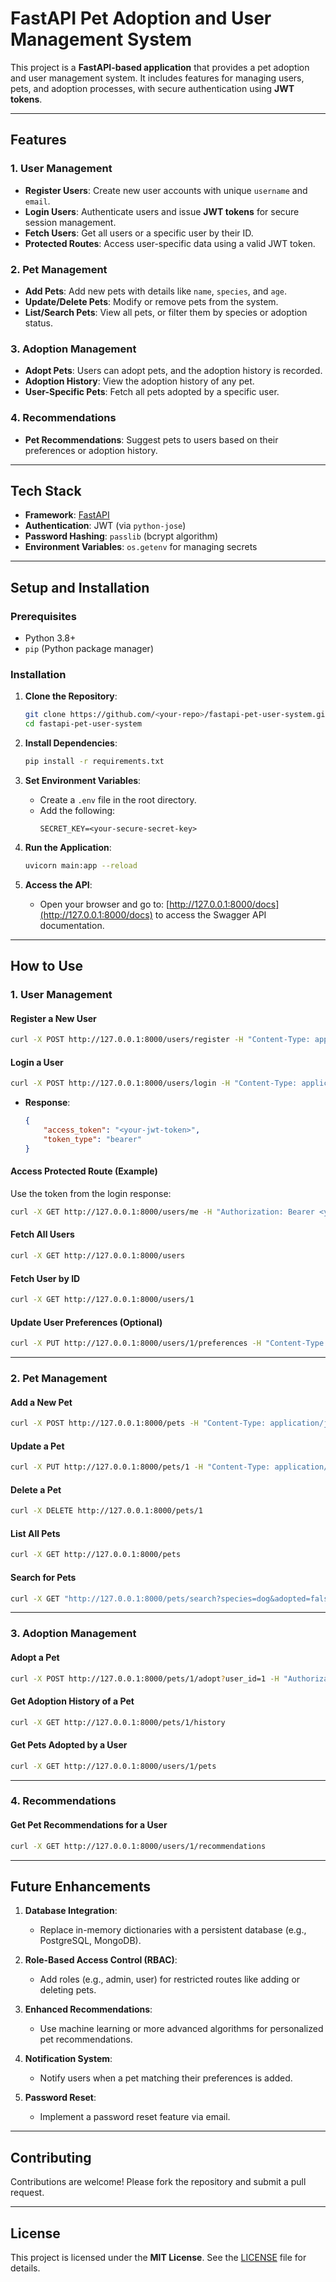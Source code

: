 # FastAPI Pet Adoption and User Management System

This project is a **FastAPI-based application** that provides a pet adoption and user management system. It includes features for managing users, pets, and adoption processes, with secure authentication using **JWT tokens**.

---

## **Features**

### **1. User Management**
- **Register Users**: Create new user accounts with unique `username` and `email`.
- **Login Users**: Authenticate users and issue **JWT tokens** for secure session management.
- **Fetch Users**: Get all users or a specific user by their ID.
- **Protected Routes**: Access user-specific data using a valid JWT token.

### **2. Pet Management**
- **Add Pets**: Add new pets with details like `name`, `species`, and `age`.
- **Update/Delete Pets**: Modify or remove pets from the system.
- **List/Search Pets**: View all pets, or filter them by species or adoption status.

### **3. Adoption Management**
- **Adopt Pets**: Users can adopt pets, and the adoption history is recorded.
- **Adoption History**: View the adoption history of any pet.
- **User-Specific Pets**: Fetch all pets adopted by a specific user.

### **4. Recommendations**
- **Pet Recommendations**: Suggest pets to users based on their preferences or adoption history.

---

## **Tech Stack**
- **Framework**: [FastAPI](https://fastapi.tiangolo.com/)
- **Authentication**: JWT (via `python-jose`)
- **Password Hashing**: `passlib` (bcrypt algorithm)
- **Environment Variables**: `os.getenv` for managing secrets

---

## **Setup and Installation**

### **Prerequisites**
- Python 3.8+
- `pip` (Python package manager)

### **Installation**

1. **Clone the Repository**:
   ```bash
   git clone https://github.com/<your-repo>/fastapi-pet-user-system.git
   cd fastapi-pet-user-system
   ```

2. **Install Dependencies**:
   ```bash
   pip install -r requirements.txt
   ```

3. **Set Environment Variables**:
   - Create a `.env` file in the root directory.
   - Add the following:
     ```
     SECRET_KEY=<your-secure-secret-key>
     ```

4. **Run the Application**:
   ```bash
   uvicorn main:app --reload
   ```

5. **Access the API**:
   - Open your browser and go to: [http://127.0.0.1:8000/docs](http://127.0.0.1:8000/docs) to access the Swagger API documentation.

---

## **How to Use**

### **1. User Management**

#### **Register a New User**
```bash
curl -X POST http://127.0.0.1:8000/users/register -H "Content-Type: application/json" -d '{"username": "khushi", "email": "khushi@example.com", "password": "password123"}'
```

#### **Login a User**
```bash
curl -X POST http://127.0.0.1:8000/users/login -H "Content-Type: application/json" -d '{"username": "khushi", "password": "password123"}'
```
- **Response**:
  ```json
  {
      "access_token": "<your-jwt-token>",
      "token_type": "bearer"
  }
  ```

#### **Access Protected Route (Example)**
Use the token from the login response:
```bash
curl -X GET http://127.0.0.1:8000/users/me -H "Authorization: Bearer <your-jwt-token>"
```

#### **Fetch All Users**
```bash
curl -X GET http://127.0.0.1:8000/users
```

#### **Fetch User by ID**
```bash
curl -X GET http://127.0.0.1:8000/users/1
```

#### **Update User Preferences (Optional)**
```bash
curl -X PUT http://127.0.0.1:8000/users/1/preferences -H "Content-Type: application/json" -d '{"species": "dog", "age": {"min": 1, "max": 5}}'
```

---

### **2. Pet Management**

#### **Add a New Pet**
```bash
curl -X POST http://127.0.0.1:8000/pets -H "Content-Type: application/json" -d '{"name": "Buddy", "species": "dog", "age": 3}'
```

#### **Update a Pet**
```bash
curl -X PUT http://127.0.0.1:8000/pets/1 -H "Content-Type: application/json" -d '{"name": "Max", "species": "dog", "age": 4, "adopted": false}'
```

#### **Delete a Pet**
```bash
curl -X DELETE http://127.0.0.1:8000/pets/1
```

#### **List All Pets**
```bash
curl -X GET http://127.0.0.1:8000/pets
```

#### **Search for Pets**
```bash
curl -X GET "http://127.0.0.1:8000/pets/search?species=dog&adopted=false"
```

---

### **3. Adoption Management**

#### **Adopt a Pet**
```bash
curl -X POST http://127.0.0.1:8000/pets/1/adopt?user_id=1 -H "Authorization: Bearer <your-jwt-token>"
```

#### **Get Adoption History of a Pet**
```bash
curl -X GET http://127.0.0.1:8000/pets/1/history
```

#### **Get Pets Adopted by a User**
```bash
curl -X GET http://127.0.0.1:8000/users/1/pets
```

---

### **4. Recommendations**

#### **Get Pet Recommendations for a User**
```bash
curl -X GET http://127.0.0.1:8000/users/1/recommendations
```

---

## **Future Enhancements**

1. **Database Integration**:
   - Replace in-memory dictionaries with a persistent database (e.g., PostgreSQL, MongoDB).

2. **Role-Based Access Control (RBAC)**:
   - Add roles (e.g., admin, user) for restricted routes like adding or deleting pets.

3. **Enhanced Recommendations**:
   - Use machine learning or more advanced algorithms for personalized pet recommendations.

4. **Notification System**:
   - Notify users when a pet matching their preferences is added.

5. **Password Reset**:
   - Implement a password reset feature via email.

---

## **Contributing**

Contributions are welcome! Please fork the repository and submit a pull request.

---

## **License**

This project is licensed under the **MIT License**. See the [LICENSE](LICENSE) file for details.